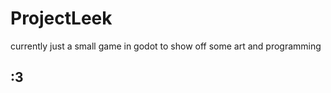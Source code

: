 # ProjectLeek

currently just a small game in godot to show off some art and programming 

## :3

[](https://tenor.com/bwyXx.gif)
